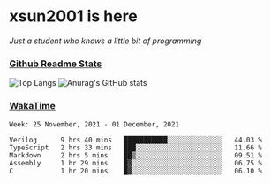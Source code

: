 # xsun2001 is here

*Just a student who knows a little bit of programming*

### [Github Readme Stats](https://github.com/anuraghazra/github-readme-stats)

![Top Langs](https://github-readme-stats.vercel.app/api/top-langs/?username=xsun2001&layout=compact&theme=radical) ![Anurag's GitHub stats](https://github-readme-stats.vercel.app/api?username=xsun2001&show_icons=true&theme=radical)

### [WakaTime](https://wakatime.com)

<!--START_SECTION:waka-->
```text
Week: 25 November, 2021 - 01 December, 2021

Verilog      9 hrs 40 mins   ███████████░░░░░░░░░░░░░░   44.03 % 
TypeScript   2 hrs 33 mins   ███░░░░░░░░░░░░░░░░░░░░░░   11.66 % 
Markdown     2 hrs 5 mins    ██▒░░░░░░░░░░░░░░░░░░░░░░   09.51 % 
Assembly     1 hr 29 mins    █▓░░░░░░░░░░░░░░░░░░░░░░░   06.75 % 
C            1 hr 20 mins    █▓░░░░░░░░░░░░░░░░░░░░░░░   06.10 % 
```
<!--END_SECTION:waka-->
